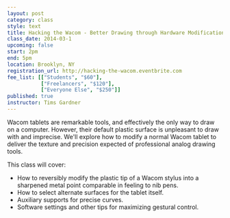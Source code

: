 ```yaml
---
layout: post
category: class
style: text
title: Hacking the Wacom - Better Drawing through Hardware Modification
class_date: 2014-03-1 
upcoming: false
start: 2pm
end: 5pm
location: Brooklyn, NY
registration_url: http://hacking-the-wacom.eventbrite.com
fee_list: [["Students", "$60"],
           ["Freelancers", "$120"],
           ["Everyone Else", "$250"]]
published: true
instructor: Tims Gardner
---
```


Wacom tablets are remarkable tools, and effectively the only way to draw on a computer. However, their default plastic surface is unpleasant to draw with and imprecise. We'll explore how to modify a normal Wacom tablet to deliver the texture and precision expected of professional analog drawing tools.

This class will cover:
- How to reversibly modify the plastic tip of a Wacom stylus into a sharpened metal point comparable in feeling to nib pens.
- How to select alternate surfaces for the tablet itself.
- Auxiliary supports for precise curves.
- Software settings and other tips for maximizing gestural control.